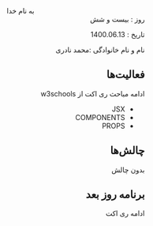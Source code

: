 ﻿<div dir="rtl" align="center">
به نام خدا
</div>
<div dir="rtl" align="right">
روز : بیست و شش

تاریخ : 1400.06.13

نام و نام خانوادگی :محمد نادری

## فعالیت‌ها
ادامه مباحث ری اکت از w3schools
- JSX
- COMPONENTS
- PROPS

## چالش‌ها
بدون چالش

## برنامه روز بعد
ادامه ری اکت

</div>
